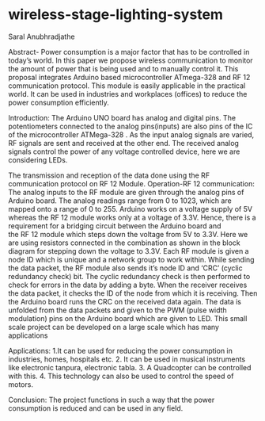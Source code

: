# wireless-stage-lighting-system
Saral Anubhradjathe

 
Abstract- Power consumption is a major factor that has to be controlled in today’s world. In this paper we propose wireless communication to monitor the amount of power that is being used and to manually control it. This proposal integrates Arduino based microcontroller ATmega-328 and RF 12 communication protocol. This module is easily applicable in the practical world. It can be used in industries and workplaces (offices) to reduce the power consumption efficiently.

Introduction:  The Arduino UNO board has analog and digital pins. The potentiometers connected to the analog pins(inputs) are also pins of the IC of the microcontroller ATMega-328 . As the input analog signals are varied, RF signals are sent and received at the other end. The received analog signals control the power  of any voltage controlled device, here we are considering LEDs.

The transmission and reception of the data done using the RF communication protocol on RF 12 Module.
Operation-RF 12 communication:
 The analog  inputs  to the RF module are given through the analog pins of Arduino board. The analog readings range from 0 to 1023, which are mapped onto a range of 0 to 255. 
Arduino works on a voltage supply of 5V whereas the RF 12 module works only at a voltage of 3.3V.  Hence, there is a requirement for a bridging circuit between the Arduino board and  
the RF 12 module which steps down the voltage from 5V to 3.3V. Here we are using resistors connected in the combination as shown in the block diagram for stepping down the voltage to 3.3V.
Each RF module is given a node ID which is unique and a network group to work within. While sending the data packet, the RF module also sends it’s node ID and ‘CRC’ (cyclic redundancy check) bit. The cyclic redundancy check is then performed to check for errors in the data by adding a byte.
When the receiver receives the data packet, it checks the ID of the node from which it is receiving. Then the Arduino board runs the CRC on the  received data again. The data is unfolded from the data packets and given to the PWM (pulse width modulation) pins on the Arduino board which are given to LED. This small scale project can be developed on a large scale which has many applications

Applications: 
1.It  can be used for reducing the power consumption in industries, homes, hospitals etc.
2. It can be used in musical instruments like electronic tanpura, electronic tabla.
3. A Quadcopter can be controlled with this.
4. This  technology can also be used to control the speed of motors.

Conclusion: The project functions in such a way that the power consumption is reduced and can be used in any field. 




 


